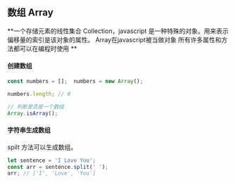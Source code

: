 ## 数组 Array

**一个存储元素的线性集合 Collection，javascript 是一种特殊的对象。用来表示偏移量的索引是该对象的属性。 Array在javascript被当做对象 所有许多属性和方法都可以在编程时使用 **



#### 创建数组

```javascript
const numbers = [];  numbers = new Array();

numbers.length; // 0 

// 判断是否是一个数组
Array.isArray();
```





#### 字符串生成数组

spilt 方法可以生成数组。

```javascript
let sentence = 'I Love You';
const arr = sentence.split(' ');
arr; // ['I', 'Love', 'You']

```

